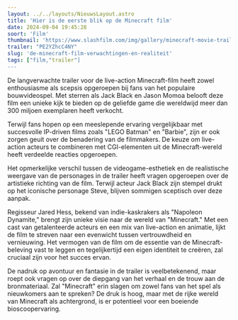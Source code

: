```yaml
---
layout: ../../layouts/NieuwsLayout.astro
title: 'Hier is de eerste blik op de Minecraft film'
date: 2024-09-04 19:45:28
soort: 'Film'
thumbnail: 'https://www.slashfilm.com/img/gallery/minecraft-movie-trailer-shell/jack-black-is-steve-in-the-minecraft-movie-1725458231.jpg'
trailer: "PE2YZhcC4NY"
slug: 'de-minecraft-film-verwachtingen-en-realiteit'
tags: ["film,"trailer"]
---
```


De langverwachte trailer voor de live-action Minecraft-film heeft zowel enthousiasme als scepsis opgeroepen bij fans van het populaire bouwvideospel. Met sterren als Jack Black en Jason Momoa belooft deze film een unieke kijk te bieden op de geliefde game die wereldwijd meer dan 300 miljoen exemplaren heeft verkocht.

Terwijl fans hopen op een meeslepende ervaring vergelijkbaar met succesvolle IP-driven films zoals "LEGO Batman" en "Barbie", zijn er ook zorgen geuit over de benadering van de filmmakers. De keuze om live-action acteurs te combineren met CGI-elementen uit de Minecraft-wereld heeft verdeelde reacties opgeroepen. 

Het opmerkelijke verschil tussen de videogame-esthetiek en de realistische weergave van de personages in de trailer heeft vragen opgeroepen over de artistieke richting van de film. Terwijl acteur Jack Black zijn stempel drukt op het iconische personage Steve, blijven sommigen sceptisch over deze aanpak.

Regisseur Jared Hess, bekend van indie-kaskrakers als "Napoleon Dynamite," brengt zijn unieke visie naar de wereld van "Minecraft." Met een cast van getalenteerde acteurs en een mix van live-action en animatie, lijkt de film te streven naar een evenwicht tussen vertrouwdheid en vernieuwing. Het vermogen van de film om de essentie van de Minecraft-beleving vast te leggen en tegelijkertijd een eigen identiteit te creëren, zal cruciaal zijn voor het succes ervan.

De nadruk op avontuur en fantasie in de trailer is veelbetekenend, maar roept ook vragen op over de diepgang van het verhaal en de trouw aan de bronmateriaal. Zal "Minecraft" erin slagen om zowel fans van het spel als nieuwkomers aan te spreken? De druk is hoog, maar met de rijke wereld van Minecraft als achtergrond, is er potentieel voor een boeiende bioscoopervaring.
